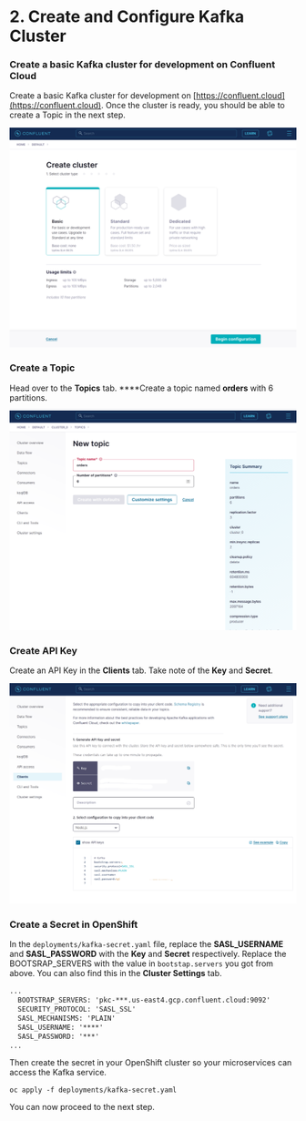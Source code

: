 # 2. Create and Configure Kafka Cluster

### Create a basic Kafka cluster for development on Confluent Cloud

Create a basic Kafka cluster for development on [https://confluent.cloud](https://confluent.cloud). Once the cluster is ready, you should be able to create a Topic in the next step.

![](../.gitbook/assets/image%20%287%29.png)

### Create a Topic

Head over to the **Topics** tab. ****Create a topic named **orders** with 6 partitions.

![](../.gitbook/assets/image%20%285%29.png)

### Create API Key

Create an API Key in the **Clients** tab. Take note of the **Key** and **Secret**.

![](../.gitbook/assets/image%20%284%29.png)

### Create a Secret in OpenShift

In the `deployments/kafka-secret.yaml` file, replace the **SASL\_USERNAME** and **SASL\_PASSWORD** with the **Key** and **Secret** respectively. Replace the BOOTSRAP\_SERVERS with the value in `bootstap.servers` you got from above. You can also find this in the **Cluster Settings** tab.

```text
...
  BOOTSTRAP_SERVERS: 'pkc-***.us-east4.gcp.confluent.cloud:9092'
  SECURITY_PROTOCOL: 'SASL_SSL'
  SASL_MECHANISMS: 'PLAIN'
  SASL_USERNAME: '****'
  SASL_PASSWORD: '***'
...
```

Then create the secret in your OpenShift cluster so your microservices can access the Kafka service.

```text
oc apply -f deployments/kafka-secret.yaml
```

You can now proceed to the next step.


